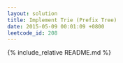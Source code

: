 ```yaml
---
layout: solution
title: Implement Trie (Prefix Tree)
date: 2015-05-09 00:01:09 +0800
leetcode_id: 208
---
```

{% include_relative README.md %}
